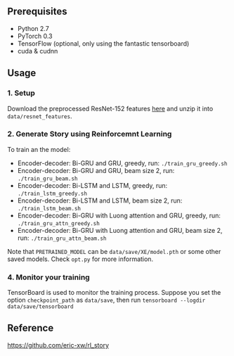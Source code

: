 
## Prerequisites 
- Python 2.7
- PyTorch 0.3
- TensorFlow (optional, only using the fantastic tensorboard)
- cuda & cudnn

## Usage
### 1. Setup

Download the preprocessed ResNet-152 features [here](https://vist-rl_story.s3.amazonaws.com/resnet_features.zip) and unzip it into `data/resnet_features`.

### 2. Generate Story using Reinforcemnt Learning
To train an the model:
- Encoder-decoder: Bi-GRU and GRU, greedy, run: `./train_gru_greedy.sh`
- Encoder-decoder: Bi-GRU and GRU, beam size 2, run: `./train_gru_beam.sh`
- Encoder-decoder: Bi-LSTM and LSTM, greedy, run: `./train_lstm_greedy.sh`
- Encoder-decoder: Bi-LSTM and LSTM, beam size 2, run: `./train_lstm_beam.sh`
- Encoder-decoder: Bi-GRU with Luong attention and GRU, greedy, run: `./train_gru_attn_greedy.sh`
- Encoder-decoder: Bi-GRU with Luong attention and GRU, beam size 2,  run: `./train_gru_attn_beam.sh`

Note that `PRETRAINED_MODEL` can be `data/save/XE/model.pth` or some other saved models. 
Check `opt.py` for more information.

### 4. Monitor your training
TensorBoard is used to monitor the training process. Suppose you set the option `checkpoint_path` as `data/save`, then run
`tensorboard --logdir data/save/tensorboard`

## Reference

https://github.com/eric-xw/rl_story
